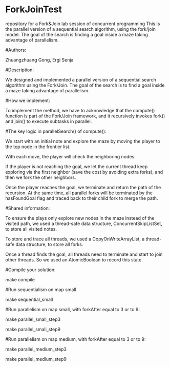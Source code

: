 # ForkJoinTest
repository for a Fork&amp;Join lab session of concurrent programming 
This is the parallel version of a sequential search algorithm, using the fork/join model. The goal of the search is finding a goal inside a maze taking advantage of parallelism.

#Authors: 

Zhuangzhuang Gong, Ergi Senja

#Description:

We designed and implemented a parallel version of a sequential search algorithm using the Fork/Join. The goal of the search is to find a goal inside a maze taking advantage of parallelism.

#How we implement:

To implement the method, we have to acknowledge that the compute() function is part of the Fork/Join framework, and it recursively invokes fork() and join() to execute subtasks in parallel.

#The key logic in  parallelSearch() of compute():

We start with an initial note and explore the maze by moving the player to the top node in the frontier list. 

With each move, the player will check the neighboring nodes:

If the player is not reaching the goal, we let the current thread keep exploring via the first neighbor (save the cost by avoiding extra forks), and then we fork the other neighbors. 

Once the player reaches the goal, we terminate and return the path of the recursion. At the same time, all parallel forks will be terminated by the hasFoundGoal flag and traced back to their child fork to merge the path. 


#Shared information:

To ensure the plays only explore new nodes in the maze instead of the visited path, we used a thread-safe data structure, ConcurrentSkipListSet, to store all visited notes.

To store and trace all threads, we used a CopyOnWriteArrayList, a thread-safe data structure, to store all forks.

Once a thread finds the goal, all threads need to terminate and start to join other threads. So we used an AtomicBoolean to record this state.



#Compile your solution:


make compile


#Run sequentialism on map small


make sequential_small


#Run parallelism on map small, with forkAfter equal to 3 or to 9:


make parallel_small_step3


make parallel_small_step9


#Run parallelism on map medium, with forkAfter equal to 3 or to 9:


make parallel_medium_step3


make parallel_medium_step9


